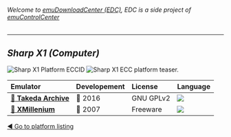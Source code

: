 ###### Welcome to [emuDownloadCenter (EDC)](https://github.com/PhoenixInteractiveNL/emuDownloadCenter/wiki/), EDC is a side project of [emuControlCenter](https://github.com/PhoenixInteractiveNL/emuControlCenter/wiki/)
***
## _Sharp X1 (Computer)_
![](https://raw.githubusercontent.com/wiki/PhoenixInteractiveNL/emuDownloadCenter/images_platform/ecc_x1_cell.png "Sharp X1 Platform ECCID")
![](https://raw.githubusercontent.com/wiki/PhoenixInteractiveNL/emuDownloadCenter/images_platform/ecc_x1_teaser.png "Sharp X1 ECC platform teaser.")

| Emulator | Developement | License | Language |
|:---------|:-------------|:--------|:---------|
| [:file_folder: **Takeda Archive**](https://github.com/PhoenixInteractiveNL/emuDownloadCenter/wiki/Emulator-takeda#menu) | :large_blue_circle: 2016 | GNU GPLv2 | ![](https://raw.githubusercontent.com/wiki/PhoenixInteractiveNL/emuDownloadCenter/images_flags/icon_flag_EN_24.png) |
| [:file_folder: **XMillenium**](https://github.com/PhoenixInteractiveNL/emuDownloadCenter/wiki/Emulator-xmillenium#menu) | :red_circle: 2007 | Freeware | ![](https://raw.githubusercontent.com/wiki/PhoenixInteractiveNL/emuDownloadCenter/images_flags/icon_flag_EN_24.png) |

[:arrow_backward: Go to platform listing](https://github.com/PhoenixInteractiveNL/emuDownloadCenter/wiki/EDC-Platform-List)
